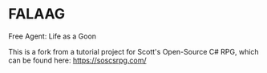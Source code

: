 # FALAAG
Free Agent: Life as a Goon

This is a fork from a tutorial project for Scott's Open-Source C# RPG, which can be found here: https://soscsrpg.com/
